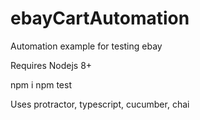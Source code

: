 # ebayCartAutomation
Automation example for testing ebay

Requires Nodejs 8+ 

npm i
npm test 

Uses protractor, typescript, cucumber, chai